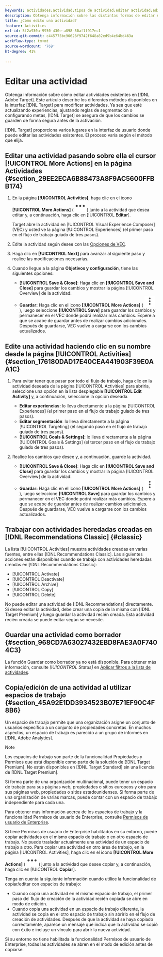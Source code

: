 ```yaml
---
keywords: actividades;actividad;tipos de actividad;editar actividad;editar
description: Obtenga información sobre las distintas formas de editar una actividad existente.
title: ¿Cómo edito una actividad?
feature: Activities
exl-id: 5f2a930a-9950-430e-a898-50af1f917ec1
source-git-commit: c445775bc96623f9742f648a82ed9b4e64bd463a
workflow-type: tm+mt
source-wordcount: '769'
ht-degree: 41%

---
```


# Editar una actividad

Obtenga información sobre cómo editar actividades existentes en [!DNL Adobe Target]. Este artículo describe los diferentes métodos disponibles en la interfaz [!DNL Target] para modificar actividades. Ya sea que esté actualizando experiencias, ajustando reglas de segmentación o configurando metas, [!DNL Target] se asegura de que los cambios se guarden de forma segura antes de la activación.

[!DNL Target] proporciona varios lugares en la interfaz de usuario donde puede editar las actividades existentes. El proceso varía según el método que elija.

## Editar una actividad pasando sobre ella el cursor [!UICONTROL More Actions] en la página Actividades {#section_29EE2ECA6B88473A8F9AC5600FFBB174}

1. En la página **[!UICONTROL Activities]**, haga clic en el icono **[!UICONTROL More Actions]** ( ![icono Más acciones](/help/main/assets/icons/MoreSmall.svg) ) junto a la actividad que desea editar y, a continuación, haga clic en [!UICONTROL **Editar**].

   Target abre la actividad en [!UICONTROL Visual Experience Composer] (VEC) y usted ve la página [!UICONTROL Experiences] (el primer paso en el flujo de trabajo guiado de tres pasos).

1. Edite la actividad según desee con las [Opciones de VEC](/help/main/c-experiences/c-visual-experience-composer/viztarget-options.md).

1. Haga clic en **[!UICONTROL Next]** para avanzar al siguiente paso y realice las modificaciones necesarias.

1. Cuando llegue a la página **Objetivos y configuración**, tiene las siguientes opciones:

   * **[!UICONTROL Save & Close]:** Haga clic en **[!UICONTROL Save and Close]** para guardar los cambios y mostrar la página [!UICONTROL Overview] de la actividad.
   * **Guardar:** Haga clic en el icono **[!UICONTROL More Actions]** ( ![icono Más acciones](/help/main/assets/icons/MoreSmallListVert.svg) ), luego seleccione **[!UICONTROL Save]** para guardar los cambios y permanecer en el VEC donde podrá realizar más cambios. Espere a que se acabe de guardar antes de realizar cambios adicionales. Después de guardarse, VEC vuelve a cargarse con los cambios actualizados.

## Edite una actividad haciendo clic en su nombre desde la página [!UICONTROL Activities] {#section_176180DAD17E40CEA441903F39E0AA1C}

1. Para evitar tener que pasar por todo el flujo de trabajo, haga clic en la actividad deseada de la página [!UICONTROL Activities] para abrirla, seleccione una opción en la lista desplegable **[!UICONTROL Edit Activity]** y, a continuación, seleccione la opción deseada.

   * **Editar experiencias:** lo lleva directamente a la página [!UICONTROL Experiences] (el primer paso en el flujo de trabajo guiado de tres pasos).
   * **Editar segmentación**: lo lleva directamente a la página [!UICONTROL Targeting] (el segundo paso en el flujo de trabajo guiado de tres pasos).
   * **[!UICONTROL Goals & Settings]**: lo lleva directamente a la página [!UICONTROL Goals & Settings] (el tercer paso en el flujo de trabajo guiado de tres pasos).

1. Realice los cambios que desee y, a continuación, guarde la actividad.

   * **[!UICONTROL Save & Close]:** Haga clic en **[!UICONTROL Save and Close]** para guardar los cambios y mostrar la página [!UICONTROL Overview] de la actividad.
   * **Guardar:** Haga clic en el icono **[!UICONTROL More Actions]** ( ![icono Más acciones](/help/main/assets/icons/MoreSmallListVert.svg) ), luego seleccione **[!UICONTROL Save]** para guardar los cambios y permanecer en el VEC donde podrá realizar más cambios. Espere a que se acabe de guardar antes de realizar cambios adicionales. Después de guardarse, VEC vuelve a cargarse con los cambios actualizados.

## Trabajar con actividades heredadas creadas en [!DNL Recommendations Classic] {#classic}

La lista [!UICONTROL Activities] muestra actividades creadas en varias fuentes, entre ellas [!DNL Recommendations Classic]. Las siguientes acciones están disponibles cuando se trabaja con actividades heredadas creadas en [!DNL Recommendations Classic]:

* [!UICONTROL Activate]
* [!UICONTROL Deactivate]
* [!UICONTROL Archive]
* [!UICONTROL Copy]
* [!UICONTROL Delete]

No puede editar una actividad de [!DNL Recommendations] directamente. Si desea editar la actividad, debe crear una copia de la misma con [!DNL Target Premium] y luego guardar la actividad recién creada. Esta actividad recién creada se puede editar según se necesite.

## Guardar una actividad como borrador {#section_968CD7A63027432EBD8FAE3A0F7404C3}

La función Guardar como borrador ya no está disponible. Para obtener más información, consulte *[!UICONTROL Status]* en [Aplicar filtros a la lista de actividades](/help/main/c-activities/activities.md#filters).

## Copia/edición de una actividad al utilizar espacios de trabajo {#section_45A92E1DD3934523B07E71EF90C4F8B6}

Un espacio de trabajo permite que una organización asigne un conjunto de usuarios específico a un conjunto de propiedades concretas. En muchos aspectos, un espacio de trabajo es parecido a un grupo de informes en [!DNL Adobe Analytics].

>[!NOTE]
>
>Los espacios de trabajo son parte de la funcionalidad Propiedades y Permisos que está disponible como parte de la solución de [!DNL Target Premium]. No están disponibles en [!DNL Target Standard] sin una licencia de [!DNL Target Premium].

Si forma parte de una organización multinacional, puede tener un espacio de trabajo para sus páginas web, propiedades o sitios europeos y otro para sus páginas web, propiedades o sitios estadounidenses. Si forma parte de una organización de varias marcas, puede contar con un espacio de trabajo independiente para cada una.

Para obtener más información acerca de los espacios de trabajo y la funcionalidad Permisos de usuario de Enterprise, consulte [Permisos de usuario de Enterprise](/help/main/administrating-target/c-user-management/property-channel/property-channel.md#concept_E396B16FA2024ADBA27BC056138F9838).

Si tiene Permisos de usuario de Enterprise habilitados en su entorno, puede copiar actividades en el mismo espacio de trabajo o en otro espacio de trabajo. No puede trasladar actualmente una actividad de un espacio de trabajo a otro. Para copiar una actividad en otro área de trabajo, en la página [!UICONTROL Activities], haga clic en el icono **[!UICONTROL More Actions]** ( ![icono Más acciones](/help/main/assets/icons/MoreSmall.svg) ) junto a la actividad que desee copiar y, a continuación, haga clic en [!UICONTROL **Copiar**].

Tenga en cuenta la siguiente información cuando utilice la funcionalidad de copiar/editar con espacios de trabajo:

* Cuando copia una actividad en el mismo espacio de trabajo, el primer paso del flujo de creación de la actividad recién copiada se abre en modo de edición.
* Cuando copia una actividad en un espacio de trabajo diferente, la actividad se copia en el otro espacio de trabajo sin abrirlo en el flujo de creación de actividades. Después de que la actividad se haya copiado correctamente, aparece un mensaje que indica que la actividad se copió con éxito e incluye un vínculo para abrir la nueva actividad.

Si su entorno no tiene habilitada la funcionalidad Permisos de usuario de Enterprise, todas las actividades se abren en el modo de edición antes de copiarse.